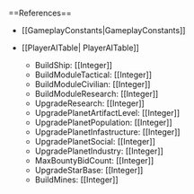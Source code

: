 ==References==
 * [[GameplayConstants|GameplayConstants]]

 * [[PlayerAITable| PlayerAITable]]
   * BuildShip: [[Integer]]
   * BuildModuleTactical: [[Integer]]
   * BuildModuleCivilian: [[Integer]]
   * BuildModuleResearch: [[Integer]]
   * UpgradeResearch: [[Integer]]
   * UpgradePlanetArtifactLevel: [[Integer]]
   * UpgradePlanetPopulation: [[Integer]]
   * UpgradePlanetInfastructure: [[Integer]]
   * UpgradePlanetSocial: [[Integer]]
   * UpgradePlanetIndustry: [[Integer]]
   * MaxBountyBidCount: [[Integer]]
   * UpgradeStarBase: [[Integer]]
   * BuildMines: [[Integer]]


